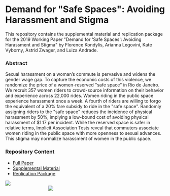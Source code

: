 # Demand for "Safe Spaces": Avoiding Harassment and Stigma

This repository contains the supplemental material and replication package for the 2019 Working Paper "Demand for 'Safe Spaces': Avoiding Harassment and Stigma" by Florence Kondylis, Arianna Legovini, Kate Vyborny, Astrid Zwager, and Luiza Andrade.

### Abstract
Sexual harassment on a woman’s commute is pervasive and widens the gender wage gap. To capture the economic costs of this violence, we randomize the price of a women-reserved "safe space" in Rio de Janeiro. We recruit 357 women riders to crowd-source information on their behavior and experience across 22,000 rides. Women riding in the public space experience harassment once a week. A fourth of riders are willing to forgo the equivalent of a 20\% fare subsidy to ride in the "safe space". Randomly assigning riders to the "safe space" reduces the incidence of physical harassment by 50\%, implying a low-bound cost of avoiding physical harassment of \$1.17 per incident. While the reserved space is safer in relative terms, Implicit Association Tests reveal that commuters associate women riding in the public space with more openness to sexual advances. This stigma may normalize harassment of women in the public space.

### Repository Content
- [Full Paper](https://github.com/worldbank/rio-safe-space/blob/master/Demand%20for%20Safe%20Spaces%20-%20Avoiding%20Harassment%20and%20Stigma.pdf)
- [Supplemental Material](https://github.com/worldbank/rio-safe-space/tree/master/Supplemental%20Material)
- [Replication Package](https://github.com/worldbank/rio-safe-space/tree/master/Replication%20Package)


<div class = "row">
  <div class = "column" style = "width:30%">
    <img src="https://github.com/worldbank/rio-safe-space/blob/master/img/wb.png" align = "left">
  </div>
  <div class = "column" style = "width:30%">
    <img src="https://github.com/worldbank/rio-safe-space/blob/master/img/i2i.png" align = "right">
  </div>
</div>
 
